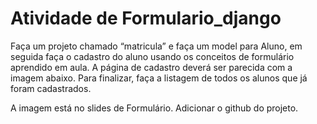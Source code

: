# Atividade de Formulario_django

Faça um projeto chamado “matricula” e faça um model para Aluno, em seguida faça o cadastro do aluno usando os conceitos de formulário aprendido em aula. A página de cadastro deverá ser parecida
com a imagem abaixo. Para finalizar, faça a listagem de todos os alunos que já
foram cadastrados.

A imagem está no slides de Formulário.
Adicionar o github do projeto.
